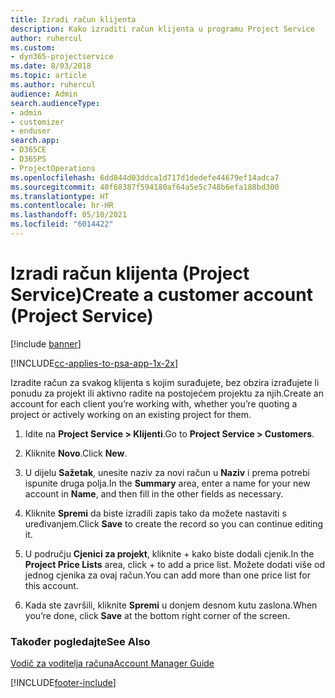 ```yaml
---
title: Izradi račun klijenta
description: Kako izraditi račun klijenta u programu Project Service
author: ruhercul
ms.custom:
- dyn365-projectservice
ms.date: 8/03/2018
ms.topic: article
ms.author: ruhercul
audience: Admin
search.audienceType:
- admin
- customizer
- enduser
search.app:
- D365CE
- D365PS
- ProjectOperations
ms.openlocfilehash: 6dd844d03ddca1d717d1dedefe44679ef14adca7
ms.sourcegitcommit: 40f68387f594180af64a5e5c748b6efa188bd300
ms.translationtype: HT
ms.contentlocale: hr-HR
ms.lasthandoff: 05/10/2021
ms.locfileid: "6014422"
---
```

# <a name="create-a-customer-account-project-service"></a><span data-ttu-id="6872d-103">Izradi račun klijenta (Project Service)</span><span class="sxs-lookup"><span data-stu-id="6872d-103">Create a customer account (Project Service)</span></span>

[!include [banner](../includes/psa-now-project-operations.md)]

[!INCLUDE[cc-applies-to-psa-app-1x-2x](../includes/cc-applies-to-psa-app-1x-2x.md)]

<span data-ttu-id="6872d-104">Izradite račun za svakog klijenta s kojim surađujete, bez obzira izrađujete li ponudu za projekt ili aktivno radite na postojećem projektu za njih.</span><span class="sxs-lookup"><span data-stu-id="6872d-104">Create an account for each client you’re working with, whether you’re quoting a project or actively working on an existing project for them.</span></span>  
  
1.  <span data-ttu-id="6872d-105">Idite na **Project Service > Klijenti**.</span><span class="sxs-lookup"><span data-stu-id="6872d-105">Go to **Project Service > Customers**.</span></span>  
  
2.  <span data-ttu-id="6872d-106">Kliknite **Novo**.</span><span class="sxs-lookup"><span data-stu-id="6872d-106">Click **New**.</span></span>  
  
3.  <span data-ttu-id="6872d-107">U dijelu **Sažetak**, unesite naziv za novi račun u **Naziv** i prema potrebi ispunite druga polja.</span><span class="sxs-lookup"><span data-stu-id="6872d-107">In the **Summary** area, enter a name for your new account in **Name**, and then fill in the other fields as necessary.</span></span>  
  
4.  <span data-ttu-id="6872d-108">Kliknite **Spremi** da biste izradili zapis tako da možete nastaviti s uređivanjem.</span><span class="sxs-lookup"><span data-stu-id="6872d-108">Click **Save** to create the record so you can continue editing it.</span></span>  
  
5.  <span data-ttu-id="6872d-109">U području **Cjenici za projekt**, kliknite + kako biste dodali cjenik.</span><span class="sxs-lookup"><span data-stu-id="6872d-109">In the **Project Price Lists** area, click + to add a price list.</span></span> <span data-ttu-id="6872d-110">Možete dodati više od jednog cjenika za ovaj račun.</span><span class="sxs-lookup"><span data-stu-id="6872d-110">You can add more than one price list for this account.</span></span>  
  
6.  <span data-ttu-id="6872d-111">Kada ste završili, kliknite **Spremi** u donjem desnom kutu zaslona.</span><span class="sxs-lookup"><span data-stu-id="6872d-111">When you’re done, click **Save** at the bottom right corner of the screen.</span></span>  
  
### <a name="see-also"></a><span data-ttu-id="6872d-112">Također pogledajte</span><span class="sxs-lookup"><span data-stu-id="6872d-112">See Also</span></span>  
 [<span data-ttu-id="6872d-113">Vodič za voditelja računa</span><span class="sxs-lookup"><span data-stu-id="6872d-113">Account Manager Guide</span></span>](../psa/account-manager-guide.md)


[!INCLUDE[footer-include](../includes/footer-banner.md)]